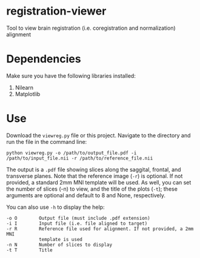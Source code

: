 # registration-viewer
Tool to view brain registration (i.e. coregistration and normalization) alignment



# Dependencies
Make sure you have the following libraries installed:

1. Nilearn
2. Matplotlib

# Use

Download the `viewreg.py` file or this project. Navigate to the directory and run the file in the command line:

`python viewreg.py -o /path/to/output_file.pdf -i /path/to/input_file.nii -r /path/to/reference_file.nii`

The output is a `.pdf` file showing slices along the saggital, frontal, and transverse planes. Note that the reference image (`-r`) is optional. If not provided, a standard 2mm MNI template will be used. As well, you can set the number of slices (-n) to view, and the title of the plots (`-t`); these arguments are optional and default to 8 and None, respectively.

You can also use `-h` to display the help:
```
-o O        Output file (must include .pdf extension)
-i I        Input file (i.e. file aligned to target)
-r R        Reference file used for alignment. If not provided, a 2mm MNI
            template is used
-n N        Number of slices to display
-t T        Title
```

